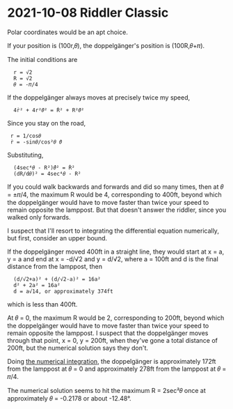 2021-10-08 Riddler Classic
==========================
Polar coordinates would be an apt choice.

If your position is (100r,𝜃), the doppelgänger's position is (100R,𝜃+𝜋).

The initial conditions are
```
  r = √2
  R = √2
  𝜃 = -𝜋/4
```

If the doppelgänger always moves at precisely twice my speed,
```
  4ṙ² + 4r²𝜃̇² = Ṙ² + R²𝜃̇²
```

Since you stay on the road,
```
 r = 1/cos𝜃
 ṙ = -sin𝜃/cos²𝜃 𝜃̇
```

Substituting,
```
  (4sec⁴𝜃 - R²)𝜃̇̇² = Ṙ²
  (dR/d𝜃)² = 4sec⁴𝜃 - R²
```
If you could walk backwards and forwards and did so many times, then
at 𝜃 = ±𝜋/4, the maximum R would be 4, corresponding to 400ft, beyond
which the doppelgänger would have to move faster than twice your speed
to remain opposite the lamppost.  But that doesn't answer the riddler,
since you walked only forwards.

I suspect that I'll resort to integrating the differential equation
numerically, but first, consider an upper bound.

If the doppelgänger moved 400ft in a straight line, they would start
at x = a, y = a and end at x = -d/√2 and y = d/√2, where a = 100ft
and d is the final distance from the lamppost, then
```
  (d/√2+a)² + (d/√2-a)² = 16a²
  d² + 2a² = 16a²
  d = a√14, or approximately 374ft
```
which is less than 400ft.

At 𝜃 = 0, the maximum R would be 2, corresponding to 200ft, beyond which
the doppelgänger would have to move faster than twice your speed
to remain opposite the lamppost.  I suspect that the doppelgänger moves
through that point, x = 0, y = 200ft, when they've gone a total distance
of 200ft, but the numerical solution says they don't.

Doing [the numerical integration](20211001c.hs), the doppelgänger is
approximately 172ft from the lamppost at 𝜃 = 0 and approximately 278ft
from the lamppost at 𝜃 = 𝜋/4.

The numerical solution seems to hit the maximum R = 2sec²𝜃 once at
approximately 𝜃 = -0.2178 or about -12.48°.
